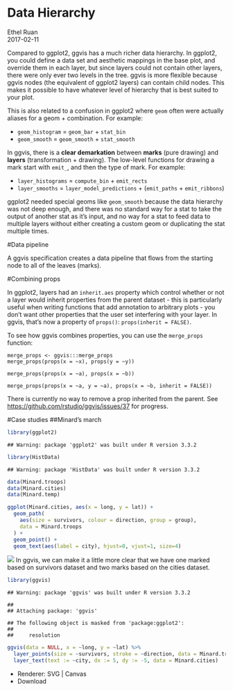 # Data Hierarchy
Ethel Ruan  
2017-02-11  



Compared to ggplot2, ggvis has a much richer data hierarchy. In ggplot2, you could define a data set and aesthetic mappings in the base plot, and override them in each layer, but since layers could not contain other layers, there were only ever two levels in the tree. ggvis is more flexible because ggvis nodes (the equivalent of ggplot2 layers) can contain child nodes. This makes it possible to have whatever level of hierarchy that is best suited to your plot.

This is also related to a confusion in ggplot2 where `geom` often were actually aliases for a geom + combination. For example:

  -  `geom_histogram` = `geom_bar` + `stat_bin`
  -  `geom_smooth` = `geom_smooth` + `stat_smooth`

In ggvis, there is a **clear demarkation** between **marks** (pure drawing) and **layers** (transformation + drawing). The low-level functions for drawing a mark start with `emit_`, and then the type of mark. For example:

 - `layer_histograms` = `compute_bin` + `emit_rects`
 -  `layer_smooths` = `layer_model_predictions` + (`emit_paths` + `emit_ribbons`)

ggplot2 needed special geoms like `geom_smooth` because the data hierarchy was not deep enough, and there was no standard way for a stat to take the output of another stat as it’s input, and no way for a stat to feed data to multiple layers without either creating a custom geom or duplicating the stat multiple times.

#Data pipeline

A ggvis specification creates a data pipeline that flows from the starting node to all of the leaves (marks).

#Combining props

In ggplot2, layers had an `inherit.aes` property which control whether or not a layer would inherit properties from the parent dataset - this is particularly useful when writing functions that add annotation to arbitrary plots - you don’t want other properties that the user set interfering with your layer. In ggvis, that’s now a property of `props()`: `props(inherit = FALSE)`.

To see how ggvis combines properties, you can use the `merge_props` function:
```
merge_props <- ggvis:::merge_props
merge_props(props(x = ~x), props(y = ~y))

```
```
merge_props(props(x = ~a), props(x = ~b))

```
```
merge_props(props(x = ~a, y = ~a), props(x = ~b, inherit = FALSE))

```
There is currently no way to remove a prop inherited from the parent. See <https://github.com/rstudio/ggvis/issues/37> for progress.

#Case studies
##Minard’s march

```r
library(ggplot2)
```

```
## Warning: package 'ggplot2' was built under R version 3.3.2
```

```r
library(HistData)
```

```
## Warning: package 'HistData' was built under R version 3.3.2
```

```r
data(Minard.troops)
data(Minard.cities)
data(Minard.temp)

ggplot(Minard.cities, aes(x = long, y = lat)) +
  geom_path(
    aes(size = survivors, colour = direction, group = group),
    data = Minard.troops
  ) +
  geom_point() +
  geom_text(aes(label = city), hjust=0, vjust=1, size=4)
```

![](ggvis_data_hierarchy_files/figure-html/unnamed-chunk-1-1.png)<!-- -->
In ggvis, we can make it a little more clear that we have one marked based on survivors dataset and two marks based on the cities dataset.

```r
library(ggvis)
```

```
## Warning: package 'ggvis' was built under R version 3.3.2
```

```
## 
## Attaching package: 'ggvis'
```

```
## The following object is masked from 'package:ggplot2':
## 
##     resolution
```

```r
ggvis(data = NULL, x = ~long, y = ~lat) %>%
  layer_points(size = ~survivors, stroke = ~direction, data = Minard.troops) %>%
  layer_text(text := ~city, dx := 5, dy := -5, data = Minard.cities)
```

<!--html_preserve--><div id="plot_id713761088-container" class="ggvis-output-container">
<div id="plot_id713761088" class="ggvis-output"></div>
<div class="plot-gear-icon">
<nav class="ggvis-control">
<a class="ggvis-dropdown-toggle" title="Controls" onclick="return false;"></a>
<ul class="ggvis-dropdown">
<li>
Renderer: 
<a id="plot_id713761088_renderer_svg" class="ggvis-renderer-button" onclick="return false;" data-plot-id="plot_id713761088" data-renderer="svg">SVG</a>
 | 
<a id="plot_id713761088_renderer_canvas" class="ggvis-renderer-button" onclick="return false;" data-plot-id="plot_id713761088" data-renderer="canvas">Canvas</a>
</li>
<li>
<a id="plot_id713761088_download" class="ggvis-download" data-plot-id="plot_id713761088">Download</a>
</li>
</ul>
</nav>
</div>
</div>
<script type="text/javascript">
var plot_id713761088_spec = {
  "data": [
    {
      "name": "Minard.cities1",
      "format": {
        "type": "csv",
        "parse": {
          "long": "number",
          "lat": "number"
        }
      },
      "values": "\"long\",\"lat\",\"city\"\n24,55,\"Kowno\"\n25.3,54.7,\"Wilna\"\n26.4,54.4,\"Smorgoni\"\n26.8,54.3,\"Moiodexno\"\n27.7,55.2,\"Gloubokoe\"\n27.6,53.9,\"Minsk\"\n28.5,54.3,\"Studienska\"\n28.7,55.5,\"Polotzk\"\n29.2,54.4,\"Bobr\"\n30.2,55.3,\"Witebsk\"\n30.4,54.5,\"Orscha\"\n30.4,53.9,\"Mohilow\"\n32,54.8,\"Smolensk\"\n33.2,54.9,\"Dorogobouge\"\n34.3,55.2,\"Wixma\"\n34.4,55.5,\"Chjat\"\n36,55.5,\"Mojaisk\"\n37.6,55.8,\"Moscou\"\n36.6,55.3,\"Tarantino\"\n36.5,55,\"Malo-Jarosewii\""
    },
    {
      "name": "Minard.troops0",
      "format": {
        "type": "csv",
        "parse": {
          "long": "number",
          "lat": "number",
          "survivors": "number"
        }
      },
      "values": "\"long\",\"lat\",\"survivors\",\"direction\"\n24,54.9,340000,\"A\"\n24.5,55,340000,\"A\"\n25.5,54.5,340000,\"A\"\n26,54.7,320000,\"A\"\n27,54.8,300000,\"A\"\n28,54.9,280000,\"A\"\n28.5,55,240000,\"A\"\n29,55.1,210000,\"A\"\n30,55.2,180000,\"A\"\n30.3,55.3,175000,\"A\"\n32,54.8,145000,\"A\"\n33.2,54.9,140000,\"A\"\n34.4,55.5,127100,\"A\"\n35.5,55.4,100000,\"A\"\n36,55.5,100000,\"A\"\n37.6,55.8,100000,\"A\"\n37.7,55.7,100000,\"R\"\n37.5,55.7,98000,\"R\"\n37,55,97000,\"R\"\n36.8,55,96000,\"R\"\n35.4,55.3,87000,\"R\"\n34.3,55.2,55000,\"R\"\n33.3,54.8,37000,\"R\"\n32,54.6,24000,\"R\"\n30.4,54.4,20000,\"R\"\n29.2,54.3,20000,\"R\"\n28.5,54.2,20000,\"R\"\n28.3,54.3,20000,\"R\"\n27.5,54.5,20000,\"R\"\n26.8,54.3,12000,\"R\"\n26.4,54.4,14000,\"R\"\n25,54.4,8000,\"R\"\n24.4,54.4,4000,\"R\"\n24.2,54.4,4000,\"R\"\n24.1,54.4,4000,\"R\"\n24,55.1,60000,\"A\"\n24.5,55.2,60000,\"A\"\n25.5,54.7,60000,\"A\"\n26.6,55.7,40000,\"A\"\n27.4,55.6,33000,\"A\"\n28.7,55.5,33000,\"A\"\n28.7,55.5,33000,\"R\"\n29.2,54.2,30000,\"R\"\n28.5,54.1,30000,\"R\"\n28.3,54.2,28000,\"R\"\n24,55.2,22000,\"A\"\n24.5,55.3,22000,\"A\"\n24.6,55.8,6000,\"A\"\n24.6,55.8,6000,\"R\"\n24.2,54.4,6000,\"R\"\n24.1,54.4,6000,\"R\""
    },
    {
      "name": "scale/size",
      "format": {
        "type": "csv",
        "parse": {
          "domain": "number"
        }
      },
      "values": "\"domain\"\n4000\n340000"
    },
    {
      "name": "scale/stroke",
      "format": {
        "type": "csv",
        "parse": {}
      },
      "values": "\"domain\"\n\"A\"\n\"R\""
    },
    {
      "name": "scale/x",
      "format": {
        "type": "csv",
        "parse": {
          "domain": "number"
        }
      },
      "values": "\"domain\"\n23.315\n38.385"
    },
    {
      "name": "scale/y",
      "format": {
        "type": "csv",
        "parse": {
          "domain": "number"
        }
      },
      "values": "\"domain\"\n53.805\n55.895"
    }
  ],
  "scales": [
    {
      "name": "size",
      "domain": {
        "data": "scale/size",
        "field": "data.domain"
      },
      "zero": false,
      "nice": false,
      "clamp": false,
      "range": [20, 100]
    },
    {
      "name": "stroke",
      "type": "ordinal",
      "domain": {
        "data": "scale/stroke",
        "field": "data.domain"
      },
      "points": true,
      "sort": false,
      "range": "category10"
    },
    {
      "name": "x",
      "domain": {
        "data": "scale/x",
        "field": "data.domain"
      },
      "zero": false,
      "nice": false,
      "clamp": false,
      "range": "width"
    },
    {
      "name": "y",
      "domain": {
        "data": "scale/y",
        "field": "data.domain"
      },
      "zero": false,
      "nice": false,
      "clamp": false,
      "range": "height"
    }
  ],
  "marks": [
    {
      "type": "symbol",
      "properties": {
        "update": {
          "fill": {
            "value": "#000000"
          },
          "x": {
            "scale": "x",
            "field": "data.long"
          },
          "y": {
            "scale": "y",
            "field": "data.lat"
          },
          "size": {
            "scale": "size",
            "field": "data.survivors"
          },
          "stroke": {
            "scale": "stroke",
            "field": "data.direction"
          }
        },
        "ggvis": {
          "data": {
            "value": "Minard.troops0"
          }
        }
      },
      "from": {
        "data": "Minard.troops0"
      }
    },
    {
      "type": "text",
      "properties": {
        "update": {
          "fill": {
            "value": "#333333"
          },
          "x": {
            "scale": "x",
            "field": "data.long"
          },
          "y": {
            "scale": "y",
            "field": "data.lat"
          },
          "text": {
            "field": "data.city"
          },
          "dx": {
            "value": 5
          },
          "dy": {
            "value": -5
          }
        },
        "ggvis": {
          "data": {
            "value": "Minard.cities1"
          }
        }
      },
      "from": {
        "data": "Minard.cities1"
      }
    }
  ],
  "legends": [
    {
      "orient": "right",
      "size": "size",
      "title": "survivors"
    },
    {
      "orient": "right",
      "stroke": "stroke",
      "title": "direction"
    }
  ],
  "axes": [
    {
      "type": "x",
      "scale": "x",
      "orient": "bottom",
      "layer": "back",
      "grid": true,
      "title": "long"
    },
    {
      "type": "y",
      "scale": "y",
      "orient": "left",
      "layer": "back",
      "grid": true,
      "title": "lat"
    }
  ],
  "padding": null,
  "ggvis_opts": {
    "keep_aspect": false,
    "resizable": true,
    "padding": {},
    "duration": 250,
    "renderer": "svg",
    "hover_duration": 0,
    "width": 672,
    "height": 480
  },
  "handlers": null
};
ggvis.getPlot("plot_id713761088").parseSpec(plot_id713761088_spec);
</script><!--/html_preserve-->
